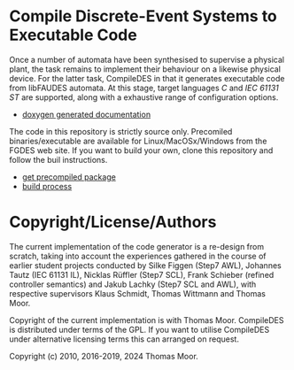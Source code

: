# Compile Discrete-Event Systems to Executable Code 

Once a number of automata have been synthesised to supervise a physical
plant, the task remains to implement their behaviour on a likewise physical device.
For the latter task, CompileDES in that it generates executable code from
libFAUDES automata. At this stage, target languages _C_ and _IEC_ _61131_ _ST_
are supported, along with a exhaustive range of configuration options.

- [doxygen generated documentation](https://fgdes.tf.fau.de/compiledes)


The code in this repository is strictly source only.
Precomiled binaries/executable are available for Linux/MacOSx/Windows from the FGDES web site.
If you want to build your own, clone this repository and follow the buil instructions.

- [get precompiled package](https://fgdes.tf.fau.de/download.html)
- [build process](https://fgdes.tf.fau.de/compiledes/build.html)


# Copyright/License/Authors

The current implementation of the code generator is a re-design from scratch, taking into account the experiences gathered in the course of earlier student projects conducted by Silke Figgen (Step7 AWL), Johannes Tautz (IEC 61131 IL), Nicklas Rüffler (Step7 SCL), Frank Schieber (refined controller semantics) and Jakub Lachky (Step7 SCL and AWL), with respective supervisors Klaus Schmidt, Thomas Wittmann and Thomas Moor.

Copyright of the current implementation is with Thomas Moor. CompileDES is distributed under terms of the GPL.
If you want to utilise CompileDES under alternative licensing terms this can arranged on request.


Copyright (c) 2010, 2016-2019, 2024 Thomas Moor.


